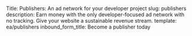 Title: Publishers: An ad network for your developer project
slug: publishers
description: Earn money with the only developer-focused ad network with no tracking. Give your website a sustainable revenue stream.
template: ea/publishers
inbound_form_title: Become a publisher today
